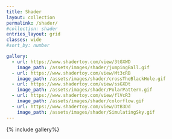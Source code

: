 ```yaml
---
title: Shader
layout: collection
permalink: /shader/
#collection: shader
entries_layout: grid
classes: wide
#sort_by: number

gallery:
  - url: https://www.shadertoy.com/view/3tGXWD
    image_path: /assets/images/shader/jumpingBall.gif
  - url: https://www.shadertoy.com/view/Mt3cRB
    image_path: /assets/images/shader/crossTheBlackHole.gif
  - url: https://www.shadertoy.com/view/ssGXDt
    image_path: /assets/images/shader/PolarPattern.gif
  - url: https://www.shadertoy.com/view/flVcR3
    image_path: /assets/images/shader/colorflow.gif
  - url: https://www.shadertoy.com/view/DtB3Dd
    image_path: /assets/images/shader/SimulatingSky.gif
---
```

{% include gallery%}